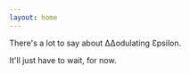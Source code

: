 ```yaml
---
layout: home
---
```


There's a lot to say about ΔΔodulating Ɛpsilon. 

It'll just have to wait, for now.
